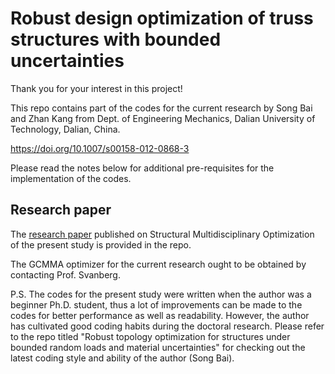 # Robust design optimization of truss structures with bounded uncertainties

Thank you for your interest in this project!

This repo contains part of the codes for the current research by Song Bai and Zhan Kang from Dept. of Engineering Mechanics, Dalian University of Technology, Dalian, China.

<https://doi.org/10.1007/s00158-012-0868-3>

Please read the notes below for additional pre-requisites for the implementation of the codes.

## Research paper

The [research paper](./On-robust-design-optimization-of-truss-structures-with-bounded-uncertainties.pdf) published on Structural Multidisciplinary Optimization of the present study is provided in the repo.

The GCMMA optimizer for the current research ought to be obtained by contacting Prof. Svanberg.

P.S. The codes for the present study were written when the author was a beginner Ph.D. student, thus a lot of improvements can be made to the codes for better performance as well as readability. However, the author has cultivated good coding habits during the doctoral research. Please refer to the repo titled "Robust topology optimization for structures under bounded random loads and material uncertainties" for checking out the latest coding style and ability of the author (Song Bai).
